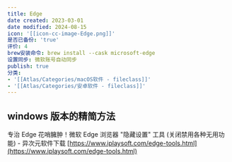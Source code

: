```yaml
---
title: Edge
date created: 2023-03-01
date modified: 2024-08-15
icon: '[[icon-cc-image-Edge.png]]'
是否已备份: 'true'
评价: 4
brew安装命令: brew install --cask microsoft-edge
设置同步: 微软账号自动同步
publish: true
分类:
- '[[Atlas/Categories/macOS软件 - fileclass]]'
- '[[Atlas/Categories/安卓软件 - fileclass]]'
---
```



## windows 版本的精简方法

专治 Edge 花哨臃肿！微软 Edge 浏览器 "隐藏设置" 工具 (关闭禁用各种无用功能) - 异次元软件下载 [https://www.iplaysoft.com/edge-tools.html](https://www.iplaysoft.com/edge-tools.html)
